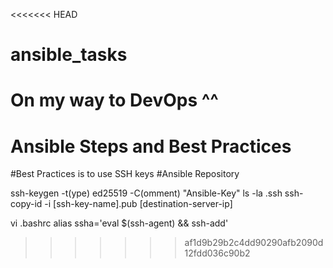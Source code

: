 <<<<<<< HEAD
# ansible_tasks

On my way to DevOps ^^
=======
# Ansible Steps and Best Practices

#Best Practices is to use SSH keys
#Ansible Repository

ssh-keygen -t(ype) ed25519 -C(omment) "Ansible-Key"
ls -la .ssh
ssh-copy-id -i [ssh-key-name].pub [destination-server-ip]


vi .bashrc
alias ssha='eval $(ssh-agent) && ssh-add'


>>>>>>> af1d9b29b2c4dd90290afb2090d12fdd036c90b2
